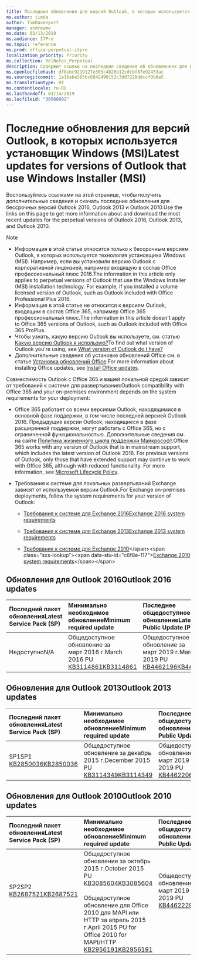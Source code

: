 ```yaml
---
title: Последние обновления для версий Outlook, в которых используется установщик Windows (MSI)
ms.author: timda
author: TimDavenport
manager: andrewmo
ms.date: 03/13/2019
ms.audience: ITPro
ms.topic: reference
ms.prod: office-perpetual-itpro
localization_priority: Priority
ms.collection: RelNotes_Perpetual
description: Содержит ссылки на последние сведения об обновлениях для бессрочных версий Outlook 2016, Outlook 2013 и Outlook 2010 для ИТ-специалистов
ms.openlocfilehash: df8ebc9219127e303c4b26b12cdcbf87e92453ac
ms.sourcegitcommit: 1a16abe585bc6842498153c3d87220ddccf0b8a5
ms.translationtype: HT
ms.contentlocale: ru-RU
ms.lasthandoff: 03/14/2019
ms.locfileid: "30568092"
---
```

# <a name="latest-updates-for-versions-of-outlook-that-use-windows-installer-msi"></a><span data-ttu-id="c6f8e-103">Последние обновления для версий Outlook, в которых используется установщик Windows (MSI)</span><span class="sxs-lookup"><span data-stu-id="c6f8e-103">Latest updates for versions of Outlook that use Windows Installer (MSI)</span></span>

<span data-ttu-id="c6f8e-104">Воспользуйтесь ссылками на этой странице, чтобы получить дополнительные сведения и скачать последние обновления для бессрочных версий Outlook 2016, Outlook 2013 и Outlook 2010.</span><span class="sxs-lookup"><span data-stu-id="c6f8e-104">Use the links on this page to get more information about and download the most recent updates for the perpetual versions of Outlook 2016, Outlook 2013, and Outlook 2010.</span></span>
  
> [!NOTE]
> - <span data-ttu-id="c6f8e-p101">Информация в этой статье относится только к бессрочным версиям Outlook, в которых используется технология установщика Windows (MSI). Например, если вы установили версию Outlook с корпоративной лицензией, например входящую в состав Office профессиональный плюс 2016.</span><span class="sxs-lookup"><span data-stu-id="c6f8e-p101">The information in this article only applies to perpetual versions of Outlook that use the Windows Installer (MSI) installation technology. For example, if you installed a volume licensed version of Outlook, such as Outlook included with Office Professional Plus 2016.</span></span>
> - <span data-ttu-id="c6f8e-107">Информация в этой статье не относится к версиям Outlook, входящим в состав Office 365, например Office 365 профессиональный плюс.</span><span class="sxs-lookup"><span data-stu-id="c6f8e-107">The information in this article doesn't apply to Office 365 versions of Outlook, such as Outlook included with Office 365 ProPlus.</span></span>
> - <span data-ttu-id="c6f8e-108">Чтобы узнать, какую версию Outlook вы используете, см. статью [Какую версию Outlook я использую?](https://support.office.com/article/b3a9568c-edb5-42b9-9825-d48d82b2257c)</span><span class="sxs-lookup"><span data-stu-id="c6f8e-108">To find out what version of Outlook you're using, see [What version of Outlook do I have?](https://support.office.com/article/b3a9568c-edb5-42b9-9825-d48d82b2257c)</span></span>
> - <span data-ttu-id="c6f8e-109">Дополнительные сведения об установке обновлений Office см. в статье [Установка обновлений Office](https://support.office.com/article/2ab296f3-7f03-43a2-8e50-46de917611c5).</span><span class="sxs-lookup"><span data-stu-id="c6f8e-109">For more information about installing Office updates, see [Install Office updates](https://support.office.com/article/2ab296f3-7f03-43a2-8e50-46de917611c5).</span></span> 
  
<span data-ttu-id="c6f8e-110">Совместимость Outlook с Office 365 и вашей локальной средой зависит от требований к системе для развертывания:</span><span class="sxs-lookup"><span data-stu-id="c6f8e-110">Outlook compatibility with Office 365 and your on-premises environment depends on the system requirements for your deployment:</span></span>
  
- <span data-ttu-id="c6f8e-p102">Office 365 работает со всеми версиями Outlook, находящимися в основной фазе поддержки, в том числе последней версией Outlook 2016. Предыдущие версии Outlook, находящиеся в фазе расширенной поддержки, могут работать с Office 365, но с ограниченной функциональностью. Дополнительные сведения см. на сайте [Политика жизненного цикла поддержки Майкрософт](https://support.microsoft.com/lifecycle).</span><span class="sxs-lookup"><span data-stu-id="c6f8e-p102">Office 365 works with any version of Outlook that is in mainstream support, which includes the latest version of Outlook 2016. For previous versions of Outlook, only those that have extended support may continue to work with Office 365, although with reduced functionality. For more information, see [Microsoft Lifecycle Policy](https://support.microsoft.com/lifecycle).</span></span>
    
- <span data-ttu-id="c6f8e-114">Требования к системе для локальных развертываний Exchange зависят от используемой версии Outlook.</span><span class="sxs-lookup"><span data-stu-id="c6f8e-114">For Exchange on-premises deployments, follow the system requirements for your version of Outlook:</span></span>
    
  - [<span data-ttu-id="c6f8e-115">Требования к системе для Exchange 2016</span><span class="sxs-lookup"><span data-stu-id="c6f8e-115">Exchange 2016 system requirements</span></span>](https://docs.microsoft.com/Exchange/plan-and-deploy/system-requirements)
    
  - [<span data-ttu-id="c6f8e-116">Требования к системе для Exchange 2013</span><span class="sxs-lookup"><span data-stu-id="c6f8e-116">Exchange 2013 system requirements</span></span>](https://docs.microsoft.com/exchange/exchange-2013-system-requirements-exchange-2013-help)
    
  - <span data-ttu-id="c6f8e-117">[Требования к системе для Exchange 2010](https://docs.microsoft.com/previous-versions/office/exchange-server-2010/aa996719(v=exchg.141))</span><span class="sxs-lookup"><span data-stu-id="c6f8e-117">[Exchange 2010 system requirements](https://docs.microsoft.com/previous-versions/office/exchange-server-2010/aa996719(v=exchg.141))</span></span>

   
## <a name="outlook-2016-updates"></a><span data-ttu-id="c6f8e-118">Обновления для Outlook 2016</span><span class="sxs-lookup"><span data-stu-id="c6f8e-118">Outlook 2016 updates</span></span>

|<span data-ttu-id="c6f8e-119">**Последний пакет обновления**</span><span class="sxs-lookup"><span data-stu-id="c6f8e-119">**Latest Service Pack (SP)**</span></span>|<span data-ttu-id="c6f8e-120">**Минимально необходимое обновление**</span><span class="sxs-lookup"><span data-stu-id="c6f8e-120">**Minimum required update**</span></span>|<span data-ttu-id="c6f8e-121">**Последнее общедоступное обновление**</span><span class="sxs-lookup"><span data-stu-id="c6f8e-121">**Latest Public Update (PU)**</span></span>|
|:-----|:-----|:-----|
|<span data-ttu-id="c6f8e-122">Недоступно</span><span class="sxs-lookup"><span data-stu-id="c6f8e-122">N/A</span></span>  <br/> |<span data-ttu-id="c6f8e-123">Общедоступное обновление за март 2016 г.</span><span class="sxs-lookup"><span data-stu-id="c6f8e-123">March 2016 PU</span></span> <br/>[<span data-ttu-id="c6f8e-124">KB3114861</span><span class="sxs-lookup"><span data-stu-id="c6f8e-124">KB3114861</span></span>](https://support.microsoft.com/help/3114861) <br/> |<span data-ttu-id="c6f8e-125">Общедоступное обновление за март 2019 г.</span><span class="sxs-lookup"><span data-stu-id="c6f8e-125">March 2019 PU</span></span> <br/>[<span data-ttu-id="c6f8e-126">KB4462196</span><span class="sxs-lookup"><span data-stu-id="c6f8e-126">KB4462196</span></span>](https://support.microsoft.com/help/4462196) 

## <a name="outlook-2013-updates"></a><span data-ttu-id="c6f8e-127">Обновления для Outlook 2013</span><span class="sxs-lookup"><span data-stu-id="c6f8e-127">Outlook 2013 updates</span></span>

|<span data-ttu-id="c6f8e-128">**Последний пакет обновления**</span><span class="sxs-lookup"><span data-stu-id="c6f8e-128">**Latest Service Pack (SP)**</span></span>|<span data-ttu-id="c6f8e-129">**Минимально необходимое обновление**</span><span class="sxs-lookup"><span data-stu-id="c6f8e-129">**Minimum required update**</span></span>|<span data-ttu-id="c6f8e-130">**Последнее общедоступное обновление**</span><span class="sxs-lookup"><span data-stu-id="c6f8e-130">**Latest Public Update (PU)**</span></span>|
|:-----|:-----|:-----|
|<span data-ttu-id="c6f8e-131">SP1</span><span class="sxs-lookup"><span data-stu-id="c6f8e-131">SP1</span></span>  <br/>[<span data-ttu-id="c6f8e-132">KB2850036</span><span class="sxs-lookup"><span data-stu-id="c6f8e-132">KB2850036</span></span>](https://go.microsoft.com/fwlink/p/?LinkId=512538) <br/> |<span data-ttu-id="c6f8e-133">Общедоступное обновление за декабрь 2015 г.</span><span class="sxs-lookup"><span data-stu-id="c6f8e-133">December 2015 PU</span></span> <br/>[<span data-ttu-id="c6f8e-134">KB3114349</span><span class="sxs-lookup"><span data-stu-id="c6f8e-134">KB3114349</span></span>](https://support.microsoft.com/kb/3114349) <br/> |<span data-ttu-id="c6f8e-135">Общедоступное обновление за март 2019 г.</span><span class="sxs-lookup"><span data-stu-id="c6f8e-135">March 2019 PU</span></span> <br/>[<span data-ttu-id="c6f8e-136">KB4462206</span><span class="sxs-lookup"><span data-stu-id="c6f8e-136">KB4462206</span></span>](https://support.microsoft.com/help/4462206)  |
   
## <a name="outlook-2010-updates"></a><span data-ttu-id="c6f8e-137">Обновления для Outlook 2010</span><span class="sxs-lookup"><span data-stu-id="c6f8e-137">Outlook 2010 updates</span></span>

|<span data-ttu-id="c6f8e-138">**Последний пакет обновления**</span><span class="sxs-lookup"><span data-stu-id="c6f8e-138">**Latest Service Pack (SP)**</span></span>|<span data-ttu-id="c6f8e-139">**Минимально необходимое обновление**</span><span class="sxs-lookup"><span data-stu-id="c6f8e-139">**Minimum required update**</span></span>|<span data-ttu-id="c6f8e-140">**Последнее общедоступное обновление**</span><span class="sxs-lookup"><span data-stu-id="c6f8e-140">**Latest Public Update (PU)**</span></span>|
|:-----|:-----|:-----|
|<span data-ttu-id="c6f8e-141">SP2</span><span class="sxs-lookup"><span data-stu-id="c6f8e-141">SP2</span></span> <br/>[<span data-ttu-id="c6f8e-142">KB2687521</span><span class="sxs-lookup"><span data-stu-id="c6f8e-142">KB2687521</span></span>](https://go.microsoft.com/fwlink/p/?LinkId=512542) <br><br><br><br/> |<span data-ttu-id="c6f8e-143">Общедоступное обновление за октябрь 2015 г.</span><span class="sxs-lookup"><span data-stu-id="c6f8e-143">October 2015 PU</span></span> <br/> [<span data-ttu-id="c6f8e-144">KB3085604</span><span class="sxs-lookup"><span data-stu-id="c6f8e-144">KB3085604</span></span>](https://support.microsoft.com/kb/3085604) <br/><br/>  <span data-ttu-id="c6f8e-145">Общедоступное обновление для Office 2010 для MAPI или HTTP за апрель 2015 г.</span><span class="sxs-lookup"><span data-stu-id="c6f8e-145">April 2015 PU for Office 2010 for MAPI/HTTP</span></span> <br/> [<span data-ttu-id="c6f8e-146">KB2956191</span><span class="sxs-lookup"><span data-stu-id="c6f8e-146">KB2956191</span></span>](https://support.microsoft.com/ru-RU/help/2956191/april-14-2015-update-for-office-2010-kb2956191) <br/> |<span data-ttu-id="c6f8e-147">Общедоступное обновление за март 2019 г.</span><span class="sxs-lookup"><span data-stu-id="c6f8e-147">March 2019 PU</span></span> <br/>[<span data-ttu-id="c6f8e-148">KB4462229</span><span class="sxs-lookup"><span data-stu-id="c6f8e-148">KB4462229</span></span>](https://support.microsoft.com/help/4462229) <br><br><br><br/>|
   

